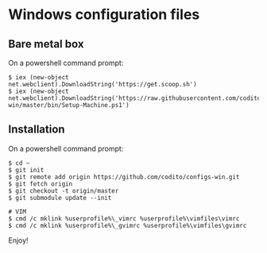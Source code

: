 Windows configuration files
===========

## Bare metal box
On a powershell command prompt:
```
$ iex (new-object net.webclient).DownloadString('https://get.scoop.sh')
$ iex (new-object net.webclient).DownloadString('https://raw.githubusercontent.com/codito/configs-win/master/bin/Setup-Machine.ps1')
```

## Installation
On a powershell command prompt:
```
$ cd ~
$ git init
$ git remote add origin https://github.com/codito/configs-win.git
$ git fetch origin
$ git checkout -t origin/master
$ git submodule update --init

# VIM
$ cmd /c mklink %userprofile%\_vimrc %userprofile%\vimfiles\vimrc
$ cmd /c mklink %userprofile%\_gvimrc %userprofile%\vimfiles\gvimrc
```

Enjoy!

